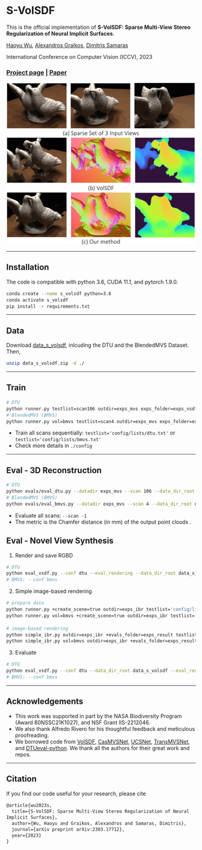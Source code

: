 # S-VolSDF
This is the official implementation of **S-VolSDF: Sparse Multi-View Stereo Regularization of Neural Implicit Surfaces**.

[Haoyu Wu](https://hao-yu-wu.github.io/),
[Alexandros Graikos](https://alexgraikos.github.io/),
[Dimitris Samaras](https://www3.cs.stonybrook.edu/~samaras/)

International Conference on Computer Vision (ICCV), 2023

### [Project page](https://hao-yu-wu.github.io/s-volsdf/) | [Paper](https://arxiv.org/abs/2303.17712/)

<img src="assets/teaser.png">

--------------------------------------

## Installation
The code is compatible with python 3.6, CUDA 11.1, and pytorch 1.9.0.

```bash
conda create --name s_volsdf python=3.6
conda activate s_volsdf
pip install -r requirements.txt
```

--------------------------------------

## Data
Download [data_s_volsdf](https://drive.google.com/drive/folders/17id41OjHg6VEdEgfJtCmCxbBbsVnk6fy), inlcuding the DTU and the BlendedMVS Dataset. Then,

```bash
unzip data_s_volsdf.zip -d ./
```

--------------------------------------

## Train

```bash
# DTU
python runner.py testlist=scan106 outdir=exps_mvs exps_folder=exps_vsdf opt_stepNs=[100000,0,0]
# BlendedMVS (BMVS)
python runner.py vol=bmvs testlist=scan4 outdir=exps_mvs exps_folder=exps_vsdf opt_stepNs=[100000,0,0]
```
- Train all scans sequentially: ```testlist='config/lists/dtu.txt'``` or ```testlist='config/lists/bmvs.txt'```
- Check more details in ```./config```

--------------------------------------

## Eval - 3D Reconstruction
```bash
# DTU  
python evals/eval_dtu.py --datadir exps_mvs --scan 106 --data_dir_root data_s_volsdf
# BlendedMVS (BMVS) 
python evals/eval_bmvs.py --datadir exps_mvs --scan 4 --data_dir_root data_s_volsdf
```
- Evaluate all scans: ```--scan -1```
- The metric is the Chamfer distance (in mm) of the output point clouds .

## Eval - Novel View Synthesis
1. Render and save RGBD
```bash
# DTU
python eval_vsdf.py --conf dtu --eval_rendering --data_dir_root data_s_volsdf --expname ours --exps_folder exps_vsdf --evals_folder exps_result 
# BMVS: --conf bmvs
```

2. Simple image-based rendering
```bash
# prepare data
python runner.py +create_scene=true outdir=exps_ibr testlist='config/lists/dtu.txt' # DTU
python runner.py vol=bmvs +create_scene=true outdir=exps_ibr testlist='config/lists/bmvs.txt' # BMVS

# image-based rendering
python simple_ibr.py outdir=exps_ibr +evals_folder=exps_result testlist='config/lists/dtu.txt' # DTU
python simple_ibr.py vol=bmvs outdir=exps_ibr +evals_folder=exps_result testlist='config/lists/bmvs.txt' # BMVS
```

3. Evaluate
```bash
# DTU
python eval_vsdf.py --conf dtu --data_dir_root data_s_volsdf --eval_rendering --expname ours --exps_folder exps_vsdf --evals_folder exps_result --result_from blend
# BMVS: --conf bmvs
```

--------------------------------------

## Acknowledgements

- This work was supported in part by the NASA Biodiversity Program (Award 80NSSC21K1027), and NSF Grant IIS-2212046.
- We also thank Alfredo Rivero for his thoughtful feedback and meticulous proofreading.
- We borrowed code from [VolSDF](https://github.com/lioryariv/volsdf), [CasMVSNet](https://github.com/alibaba/cascade-stereo/tree/master/CasMVSNet), [UCSNet](https://github.com/touristCheng/UCSNet), [TransMVSNet](https://github.com/megvii-research/TransMVSNet), and [DTUeval-python](https://github.com/jzhangbs/DTUeval-python). We thank all the authors for their great work and repos.

--------------------------------------

## Citation
If you find our code useful for your research, please cite
```
@article{wu2023s,
  title={S-VolSDF: Sparse Multi-View Stereo Regularization of Neural Implicit Surfaces},
  author={Wu, Haoyu and Graikos, Alexandros and Samaras, Dimitris},
  journal={arXiv preprint arXiv:2303.17712},
  year={2023}
}
```
